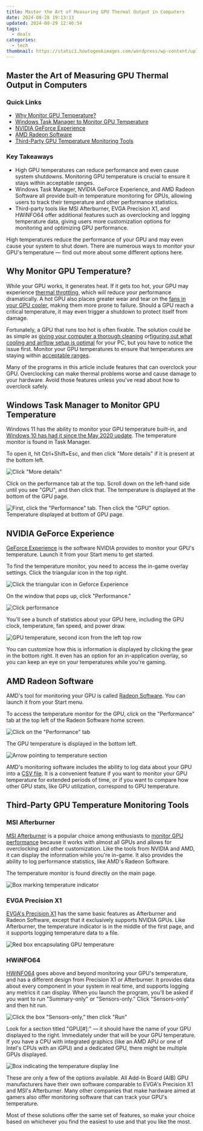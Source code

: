 ```yaml
---
title: Master the Art of Measuring GPU Thermal Output in Computers
date: 2024-08-28 19:13:13
updated: 2024-08-29 12:46:54
tags:
  - deals
categories:
  - tech
thumbnail: https://static1.howtogeekimages.com/wordpress/wp-content/uploads/2023/11/52975045925_006246f707_o.jpg
---
```


## Master the Art of Measuring GPU Thermal Output in Computers

### Quick Links

* [Why Monitor GPU Temperature?](https://facebook-video-recording.techidaily.com/learn-the-procedure-for-automatic-video-broadcasting-on-facebook/)
* [Windows Task Manager to Monitor GPU Temperature](https://techidaily.com/different-methods-for-resetting-samsung-galaxy-f04-phones-with-screen-locked-and-not-drfone-by-drfone-reset-android-reset-android/)
* [NVIDIA GeForce Experience](https://unlock-android.techidaily.com/how-to-lock-apps-on-infinix-smart-8-plus-to-protect-your-individual-information-by-drfone-android/)
* [AMD Radeon Software](https://extra-guidance.techidaily.com/insights-on-gopro-hero5-adventure-series-for-2024/)
* [Third-Party GPU Temperature Monitoring Tools](https://article-tips.techidaily.com/2024-approved-ghostly-3-melee-golem-4s-challenge/)

### Key Takeaways

* High GPU temperatures can reduce performance and even cause system shutdowns. Monitoring GPU temperature is crucial to ensure it stays within acceptable ranges.
* Windows Task Manager, NVIDIA GeForce Experience, and AMD Radeon Software all provide built-in temperature monitoring for GPUs, allowing users to track their temperature and other performance statistics.
* Third-party tools like MSI Afterburner, EVGA Precision X1, and HWiNFO64 offer additional features such as overclocking and logging temperature data, giving users more customization options for monitoring and optimizing GPU performance.

 High temperatures reduce the performance of your GPU and may even cause your system to shut down. There are numerous ways to monitor your GPU's temperature — find out more about some different options here.

##  Why Monitor GPU Temperature?

 While your GPU works, it generates heat. If it gets too hot, your GPU may experience [thermal throttling](https://buynow-help.techidaily.com/leading-titles-to-unlock-on-google-play-pass-a-ranking-of-the-8-greatest-games/), which will reduce your performance dramatically. A hot GPU also places greater wear and tear on the [fans in your GPU cooler](https://article-knowledge.techidaily.com/best-of-background-tracks-selection/), making them more prone to failure. Should a GPU reach a critical temperature, it may even trigger a shutdown to protect itself from damage.

 Fortunately, a GPU that runs too hot is often fixable. The solution could be as simple as [giving your computer a thorough cleaning](https://buynow-info.techidaily.com/unveiling-the-power-of-apples-latest-innovation-a-comprehensive-review-of-the-macbook-air-with-m1-chip-202n/) or[figuring out what cooling and airflow setup is optimal](https://common-error.techidaily.com/step-by-step-guide-restoring-integrity-of-windows-os-file-system/) for your PC, but you have to notice the issue first. Monitor your GPU temperatures to ensure that temperatures are staying within [acceptable ranges](https://screen-video-capture.techidaily.com/new-election-excursions-best-gamified-democracy-sites/).

 Many of the programs in this article include features that can overclock your GPU. Overclocking can make thermal problems worse and cause damage to your hardware. Avoid those features unless you've read about how to overclock safely.

##  Windows Task Manager to Monitor GPU Temperature

 Windows 11 has the ability to monitor your GPU temperature built-in, and [Windows 10 has had it since the May 2020 update](https://hardware-tips.techidaily.com/navigating-the-digital-realm-with-toms-computing-wisdom/). The temperature monitor is found in Task Manager.

 To open it, hit Ctrl+Shift+Esc, and then click "More details" if it is present at the bottom left.

![Click "More details"](https://static1.howtogeekimages.com/wordpress/wp-content/uploads/2022/02/Task_Manager_More_details.png) 

 Click on the performance tab at the top. Scroll down on the left-hand side until you see "GPU", and then click that. The temperature is displayed at the bottom of the GPU page.

![First, click the "Performance" tab. Then click the "GPU" option. Temperature displayed at bottom of GPU page.](https://static1.howtogeekimages.com/wordpress/wp-content/uploads/2022/02/Click_GPU_and_Temp_Displayed.png) 

##  NVIDIA GeForce Experience

[GeForce Experience](https://www.nvidia.com/en-us/geforce/geforce-experience/) is the software NVIDIA provides to monitor your GPU's temperature. Launch it from your Start menu to get started.

 To find the temperature monitor, you need to access the in-game overlay settings. Click the triangular icon in the top right.

![Click the triangular icon in Geforce Experience](https://static1.howtogeekimages.com/wordpress/wp-content/uploads/2022/02/NVIDIA_TEMP_MONITOR_Step_1.png) 

 On the window that pops up, click "Performance."

![Click performance](https://static1.howtogeekimages.com/wordpress/wp-content/uploads/2022/02/Click_Performance.png) 

 You'll see a bunch of statistics about your GPU here, including the GPU clock, temperature, fan speed, and power draw.

![GPU temperature, second icon from the left top row](https://static1.howtogeekimages.com/wordpress/wp-content/uploads/2022/02/NVidia_Gpu_Temp.png) 

 You can customize how this is information is displayed by clicking the gear in the bottom right. It even has an option for an in-application overlay, so you can keep an eye on your temperatures while you're gaming.

##  AMD Radeon Software

 AMD's tool for monitoring your GPU is called [Radeon Software](https://www.amd.com/en/support). You can launch it from your Start menu.

 To access the temperature monitor for the GPU, click on the "Performance" tab at the top left of the Radeon Software home screen.

![Click on the "Performance" tab](https://static1.howtogeekimages.com/wordpress/wp-content/uploads/2022/02/Red_ARrow_Performance.png) 

 The GPU temperature is displayed in the bottom left.

![Arrow pointing to temperature section](https://static1.howtogeekimages.com/wordpress/wp-content/uploads/2022/02/arrow_pointing_to_Temp.png) 

 AMD's monitoring software includes the ability to log data about your GPU into a [CSV file](https://instagram-video-files.techidaily.com/updated-from-followers-to-fans-a-guide-to-thriving-instagram-presence/). It is a convenient feature if you want to monitor your GPU temperature for extended periods of time, or if you want to compare how other GPU stats, like GPU utilization, correspond to GPU temperature.

##  Third-Party GPU Temperature Monitoring Tools

###  MSI Afterburner

[MSI Afterburner](https://www.msi.com/Landing/afterburner/graphics-cards) is a popular choice among enthusiasts to [monitor GPU performance](https://location-fake.techidaily.com/a-detailed-guide-on-faking-your-location-in-mozilla-firefox-on-oppo-find-x7-ultra-drfone-by-drfone-virtual-android/) because it works with almost all GPUs and allows for overclocking and other customization. Like the tools from NVIDIA and AMD, it can display the information while you're in-game. It also provides the ability to log performance statistics, like AMD's Radeon Software.

 The temperature monitor is found directly on the main page.

![Box marking temperature indicator](https://static1.howtogeekimages.com/wordpress/wp-content/uploads/2022/02/msi_afterburner.png) 

###  EVGA Precision X1

[EVGA's Precision X1](https://www.evga.com/precisionx1/) has the same basic features as Afterburner and Radeon Software, except that it exclusively supports NVIDIA GPUs. Like Afterburner, the temperature indicator is in the middle of the first page, and it supports logging temperature data to a file.

![Red box encapsulating GPU temperature](https://static1.howtogeekimages.com/wordpress/wp-content/uploads/2022/02/PRecision-x1.png) 

###  HWiNFO64

[HWiNFO64](https://www.hwinfo.com/download/) goes above and beyond monitoring your GPU's temperature, and has a different design from Precision X1 or Afterburner. It provides data about every component in your system in real time, and supports logging any metrics it can display. When you launch the program, you'll be asked if you want to run "Summary-only" or "Sensors-only." Click "Sensors-only" and then hit run.

![Click the box "Sensors-only," then click "Run"](https://static1.howtogeekimages.com/wordpress/wp-content/uploads/2022/02/sensors-only-2.png) 

 Look for a section titled "GPU\[#\]:" — it should have the name of your GPU displayed to the right. Immediately under that will be your GPU temperature. If you have a CPU with integrated graphics (like an AMD APU or one of Intel's CPUs with an iGPU) and a dedicated GPU, there might be multiple GPUs displayed.

![Box indicating the temperature display line](https://static1.howtogeekimages.com/wordpress/wp-content/uploads/2022/02/HWiNFO64-GPU-TEMP.png) 

 These are only a few of the options available. All Add-In Board (AIB) GPU manufacturers have their own software comparable to EVGA's Precision X1 and MSI's Afterburner. Many other companies that make hardware aimed at gamers also offer monitoring software that can track your GPU's temperature.

 Most of these solutions offer the same set of features, so make your choice based on whichever you find the easiest to use and that you like the most.

<ins class="adsbygoogle"
     style="display:block"
     data-ad-format="autorelaxed"
     data-ad-client="ca-pub-7571918770474297"
     data-ad-slot="1223367746"></ins>



<ins class="adsbygoogle"
     style="display:block"
     data-ad-client="ca-pub-7571918770474297"
     data-ad-slot="8358498916"
     data-ad-format="auto"
     data-full-width-responsive="true"></ins>
